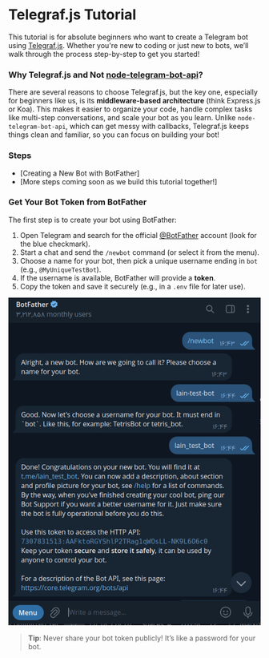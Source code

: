 # Telegraf.js Tutorial 

This tutorial is for absolute beginners who want to create a Telegram bot using [Telegraf.js](https://telegraf.js.org/). Whether you're new to coding or just new to bots, we’ll walk through the process step-by-step to get you started!

### Why Telegraf.js and Not [node-telegram-bot-api](https://github.com/yagop/node-telegram-bot-api)?
There are several reasons to choose Telegraf.js, but the key one, especially for beginners like us, is its **middleware-based architecture** (think Express.js or Koa). This makes it easier to organize your code, handle complex tasks like multi-step conversations, and scale your bot as you learn. Unlike `node-telegram-bot-api`, which can get messy with callbacks, Telegraf.js keeps things clean and familiar, so you can focus on building your bot!

### Steps
- [Creating a New Bot with BotFather]
- [More steps coming soon as we build this tutorial together!]

### Get Your Bot Token from BotFather
The first step is to create your bot using BotFather:

1. Open Telegram and search for the official [@BotFather](https://t.me/BotFather) account (look for the blue checkmark).
2. Start a chat and send the `/newbot` command (or select it from the menu).
3. Choose a name for your bot, then pick a unique username ending in `bot` (e.g., `@MyUniqueTestBot`).
4. If the username is available, BotFather will provide a **token**.
5. Copy the token and save it securely (e.g., in a `.env` file for later use).

![BotFather Token Example](./screenshots/botfather.png)

> **Tip**: Never share your bot token publicly! It’s like a password for your bot.